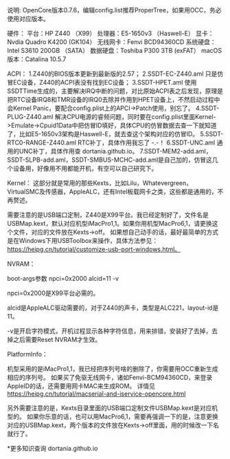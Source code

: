 说明:
OpenCore版本0.7.6，编辑config.list推荐ProperTree，如果用OCC，务必使用对应版本。

硬件：
平台：HP Z440 （X99）
处理器：E5-1650v3 （Haswell-E）
显卡：Nvdia Quadro K4200 (GK104）
无线网卡：Fenvi BCD94360CD
系统硬盘：Intel S3610 200GB （SATA）
数据硬盘：Toshiba P300 3TB (exFAT）
macOS版本：Catalina 10.5.7

ACPI：
1.Z440的BIOS版本更新到最新版的2.57；
2.SSDT-EC-Z440.aml 只是仿冒EC设备，Z440的ACPI表没有找到EC设备；
3.SSDT-HPET.aml 使用SSDTTime生成的，主要解决IRQ中断的问题，对比原始ACPI表之后发现，原理是把RTC设备IRQ8和TMR设备的IRQ0去除并作用到HPET设备上，不然启动过程中会Kernel Panic，要配合config.plist上的APCI->Patch使用，别忘了。
4.SSDT-PLUG-Z440.aml 解决CPU电源的睿频问题，同时要在config.plist里面Kernel->Emulate->Cpuid1Data中把仿冒ID填好，具体CPU的仿冒数据去查一下就知道了，比如E5-1650v3架构是Haswell-E，就去查这个架构对应的仿冒ID。
5.SSDT-RTC0-RANGE-Z440.aml RTC补丁，具体作用我忘了 -.-！
6.SSDT-UNC.aml 通用的UNC补丁，具体作用查 dortania.github.io。
7.SSDT-MEM2-add.aml，SSDT-SLPB-add.aml，SSDT-SMBUS-MCHC-add.aml是自己加的，仿冒这几个设备用，好像用不用都能开机，有空可以自己研究下。

Kernel：
这部分就是常用的那些Kexts，比如Lilu，Whatevergreen，VirtualSMC及传感器，AppleALC，还有Intel板载网卡之类，这些都是通用的，不再赘述。

需要注意的是USB端口定制，Z440是X99平台。我已经定制好了，文件名是USBMap.kext，默认对应机型iMacPro1,1。如果你用机型MacPro6,1，请更换这个文件，对应的文件放在Kexts->off。
  如果想自己动手的话，最好最简单的方式是在Windows下用USBToolbox来操作，具体方法参见：
https://heipg.cn/tutorial/customize-usb-port-windows.html。

NVRAM：

boot-args参数 npci=0x2000 alcid=11 -v

npci=0x2000是X99平台必需的。

alcid是AppleALC驱动需要的，对于Z440的声卡，类型是ALC221，layout-id是11。

-v是开启字符模式，开机过程显示各种字符信息，用来排错，安装好了去掉，去掉之后需要Reset NVRAM才生效。

PlatformInfo：
  
机型采用的是iMacPro1,1，我已经把序列号啥的删除了，你需要用OCC重新生成相应的序列号。
如果买了免驱无线网卡，诸如Fenvi-BCM94360CD，来登录AppleID的话，还需要用网卡MAC来生成ROM。
详情见 https://heipg.cn/tutorial/macserial-and-iservice-opencore.html

  另外需要注意的是，Kexts目录里面的USB端口定制文件USBMap.kext是对应机型的。
  如果你乐意的话，也可以用MacPro6,1，需要再强调一下的是，注意更换对应的USBMap.kext，两个版本的文件放在Kexts->off里面，用的时候改一下名就行了。


*更多知识查询 dortania.github.io
